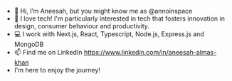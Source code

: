 - 👋 Hi, I’m Aneesah, but you might know me as @annoinspace
- 🌟 I love tech! I'm particularly interested in tech that fosters innovation in design, consumer behaviour and productivity.
- 💻 I work with Next.js, React, Typescript, Node.js, Express.js and MongoDB
- 📫 Find me on LinkedIn https://www.linkedin.com/in/aneesah-almas-khan
- I'm here to enjoy the journey!

